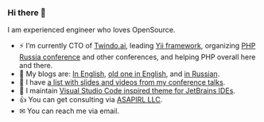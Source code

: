### Hi there 👋

I am experienced engineer who loves OpenSource.

- ⚡ I’m currently CTO of [Twindo.ai](https://www.twindo.ai/), leading [Yii framework](https://www.yiiframework.com/), organizing [PHP Russia conference](https://phprussia.ru/) and other conferences, and helping PHP overall here and there.
- 📖 My blogs are: [In English](https://t.me/samdark_blog), [old one in English](https://en.rmcreative.ru/), and [in Russian](https://rmcreative.ru/).
- 🎤 I have [a list with slides and videos from my conference talks](https://slides.rmcreative.ru/).
- 🎨 I maintain [Visual Studio Code inspired theme for JetBrains IDEs](https://github.com/samdark/intellij-visual-studio-code-dark-plus).
- 👍 You can get consulting via [ASAPIRL LLC](https://asapirl.com/).
- ✉ You can reach me via email.
